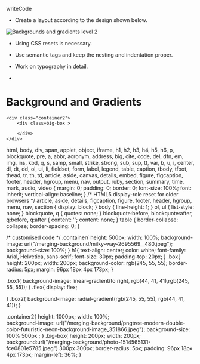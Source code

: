 writeCode

- Create a layout according to the design shown below.

![Backgrounds and gradients level 2](https://raw.githubusercontent.com/suraj122/AC-STYLE-images/master/background-and-gradients/ex-2.jpg)

- Using CSS resets is necessary.

- Use semantic tags and keep the nesting and indentation proper.

- Work on typography in detail.
- <!DOCTYPE html>
<html lang="en">
<head>
    <meta charset="UTF-8">
    <meta http-equiv="X-UA-Compatible" content="IE=edge">
    <meta name="viewport" content="width=device-width, initial-scale=1.0">
    <title>Document</title>
    <link rel="stylesheet" href="background.css">
</head>
<body>
    <div class="container">
    <h1>Background and Gradients</h1>
    <div class="flex">
    <div class="box"></div>
    <div class="box box1"></div>
    <div class="box box2"></div>
    </div>
    </div>

    <div class="container2">
        <div class=big-box >
            
        </div>
    </div>

</body>
</html>




html, body, div, span, applet, object, iframe,
h1, h2, h3, h4, h5, h6, p, blockquote, pre,
a, abbr, acronym, address, big, cite, code,
del, dfn, em, img, ins, kbd, q, s, samp,
small, strike, strong, sub, sup, tt, var,
b, u, i, center,
dl, dt, dd, ol, ul, li,
fieldset, form, label, legend,
table, caption, tbody, tfoot, thead, tr, th, td,
article, aside, canvas, details, embed, 
figure, figcaption, footer, header, hgroup, 
menu, nav, output, ruby, section, summary,
time, mark, audio, video {
	margin: 0;
	padding: 0;
	border: 0;
	font-size: 100%;
	font: inherit;
	vertical-align: baseline;
}
/* HTML5 display-role reset for older browsers */
article, aside, details, figcaption, figure, 
footer, header, hgroup, menu, nav, section {
	display: block;
}
body {
	line-height: 1;
}
ol, ul {
	list-style: none;
}
blockquote, q {
	quotes: none;
}
blockquote:before, blockquote:after,
q:before, q:after {
	content: '';
	content: none;
}
table {
	border-collapse: collapse;
	border-spacing: 0;
}

/* customised code  */
.container{
    height: 500px;
    width: 100%;
    background-image: url("/merging-background/milky-way-2695569__480.jpeg");
    background-size: 100%;
}
h1{
    text-align: center;
    color: white;
    font-family: Arial, Helvetica, sans-serif;
    font-size: 30px;
    padding-top: 20px;
}
.box{
    height: 200px;
    width: 200px;
    background-color:  rgb(245, 55, 55);
    border-radius: 5px;
    margin: 96px 18px 4px 173px;
}

.box1{
    background-image: linear-gradient(to right, rgb(44, 41, 41),rgb(245, 55, 55));
}
.flex{
    display: flex;

}
.box2{
    background-image: radial-gradient(rgb(245, 55, 55), rgb(44, 41, 41));
}


.container2{
    height: 1000px;
    width: 100%;  
    background-image: url("/merging-background/pngtree-modern-double-color-futuristic-neon-background-image_351866.jpeg");
    background-size: 100% 500px ;
}
.big-box{
    height: 200px;
    width: 200px;
    background:url("/merging-background/photo-1514565131-fce0801e5785.jpeg") 300px 300px;
    border-radius: 5px;
    padding: 96px 18px 4px 173px;
    margin-left: 36%;
}

